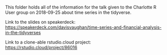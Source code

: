 This folder holds all of the information for the talk given to the Charlotte R
User group on 2018-09-25 about time series in the tidyverse.

Link to the slides on speakerdeck:
https://speakerdeck.com/davisvaughan/time-series-and-financial-analysis-in-the-tidyverses

Link to a clone-able rstudio.cloud project:
https://rstudio.cloud/project/86016